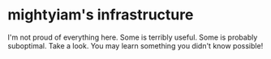 # mightyiam's infrastructure

I'm not proud of everything here. Some is terribly useful. Some is probably suboptimal.
Take a look. You may learn something you didn't know possible!
